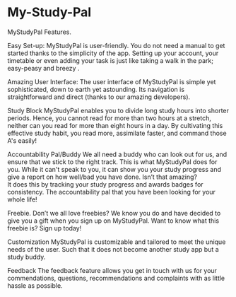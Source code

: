 # My-Study-Pal

MyStudyPal Features.

Easy Set-up: 
MyStudyPal is user-friendly. You do not need a manual to get started thanks to the 		simplicity of the app. 
Setting up your account, your timetable or even adding your task is just like taking a walk in the park; easy-peasy and breezy
.

Amazing User Interface:
The user interface of MyStudyPal is simple yet sophisticated, down to earth yet astounding. 
Its navigation is straightforward and direct (thanks to our amazing developers).


Study Block
MyStudyPal enables you to divide long study hours into shorter periods.
Hence, you cannot read for more than two hours at a stretch, neither can you read for more than eight hours in a day.
By cultivating this effective study habit, you read more, assimilate faster, and command those A's easily! 


Accountability Pal/Buddy
We all need a buddy who can look out for us, and ensure that we stick to the right track. This is what MyStudyPal does for you.
While it can't speak to you, it can show you your study progress and give a report on how well/bad you have done. Isn’t that amazing?  
It does this by tracking your study progress and awards badges for consistency. 
The accountability pal that you have been looking for your whole life!

Freebie.
Don’t we all love freebies? We know you do and have decided to give you a gift when you sign up on MyStudyPal. Want to know what this freebie is?  Sign up today!

Customization
MyStudyPal is customizable and tailored to meet the unique needs of the user. Such that it does not become another study app but a study buddy.

Feedback
The feedback feature allows you get in touch with us for your commendations, questions, recommendations and complaints with as little hassle as possible.
